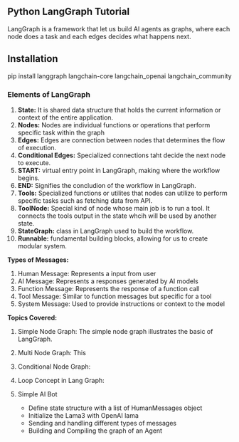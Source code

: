 ## Python LangGraph Tutorial ##
LangGraph is a framework that let us build AI agents as graphs, where each node does a task and each edges decides what happens next.

## Installation ##
pip install langgraph langchain-core langchain_openai langchain_community

### Elements of LangGraph ###

1. **State:** It is shared data structure that holds the current information or context of the entire application.
2. **Nodes:** Nodes are individual functions or operations that perform specific task within the graph
3. **Edges:** Edges are connection between nodes that determines the flow of execution.
4. **Conditional Edges:** Specialized connections taht decide the next node to execute.
5. **START:** virtual entry point in LangGraph, making where the workflow begins.
6. **END:** Signifies the concludion of the workflow in LangGraph.
7. **Tools:** Specialized functions or utilites that nodes can utilize to perform specific tasks such as fetching data from API.
8. **ToolNode:** Special kind of node whose main job is to run a tool. It connects the tools output in the state whcih will be used by another state.
9. **StateGraph:** class in LangGraph used to build the workflow.
10. **Runnable:** fundamental building blocks, allowing for us to create modular system.


**Types of Messages:**

1. Human Message: Represents a input from user
2. AI Message: Represents a responses generated by AI models
3. Function Message: Represents the response of a function call
4. Tool Message: Similar to function messages but specific for a tool
5. System Message: Used to provide instructions or context to the model

**Topics Covered:**
1. Simple Node Graph:
    The simple node graph illustrates the basic of LangGraph. 
2. Multi Node Graph:
    This 
3. Conditional Node Graph:

4. Loop Concept in Lang Graph:

5. Simple AI Bot
    - Define state structure with a list of HumanMessages object
    - Initialize the Lama3 with OpenAI lama
    - Sending and handling different types of messages
    - Building and Compiling the graph of an Agent
